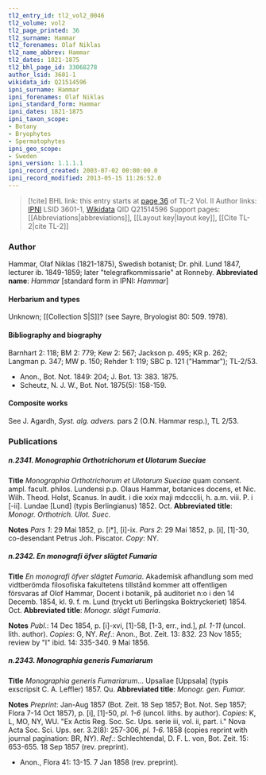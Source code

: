 ```yaml
---
tl2_entry_id: tl2_vol2_0046
tl2_volume: vol2
tl2_page_printed: 36
tl2_surname: Hammar
tl2_forenames: Olaf Niklas
tl2_name_abbrev: Hammar
tl2_dates: 1821-1875
tl2_bhl_page_id: 33068278
author_lsid: 3601-1
wikidata_id: Q21514596
ipni_surname: Hammar
ipni_forenames: Olaf Niklas
ipni_standard_form: Hammar
ipni_dates: 1821-1875
ipni_taxon_scope: 
- Botany
- Bryophytes
- Spermatophytes
ipni_geo_scope: 
- Sweden
ipni_version: 1.1.1.1
ipni_record_created: 2003-07-02 00:00:00.0
ipni_record_modified: 2013-05-15 11:26:52.0
---
```


> [!cite] BHL link: this entry starts at [page 36](https://www.biodiversitylibrary.org/page/33068278) of TL-2 Vol. II
> Author links: [IPNI](https://www.ipni.org/a/3601-1) LSID 3601-1, [Wikidata](https://www.wikidata.org/wiki/Q21514596) QID Q21514596
> Support pages: [[Abbreviations|abbreviations]], [[Layout key|layout key]], [[Cite TL-2|cite TL-2]]

### Author

Hammar, Olaf Niklas (1821-1875), Swedish botanist; Dr. phil. Lund 1847, lecturer ib. 1849-1859; later "telegrafkommissarie" at Ronneby. 
**Abbreviated name**: *Hammar* \[standard form in IPNI: *Hammar*\]

#### Herbarium and types

Unknown; [[Collection S|S]]? (see Sayre, Bryologist 80: 509. 1978).

#### Bibliography and biography

Barnhart 2: 118; BM 2: 779; Kew 2: 567; Jackson p. 495; KR p. 262; Langman p. 347; MW p. 150; Rehder 1: 119; SBC p. 121 ("Hammar"); TL-2/53.
- Anon., Bot. Not. 1849: 204; J. Bot. 13: 383. 1875.
- Scheutz, N. J. W., Bot. Not. 1875(5): 158-159.

#### Composite works

See J. Agardh, *Syst. alg. advers.* pars 2 (O.N. Hammar resp.), TL 2/53.

### Publications

##### n.2341. Monographia Orthotrichorum et Ulotarum Sueciae

**Title**
*Monographia Orthotrichorum et Ulotarum Sueciae* quam consent. ampl. facult. philos. Lundensi p.p. Olaus Hammar, botanices docens, et Nic. Wilh. Theod. Holst, Scanus. In audit. i die xxix maji mdccclii, h. a.m. viii. P. i \[-ii\]. Lundae \[Lund\] (typis Berlingianus) 1852. Oct.
**Abbreviated title**: *Monogr. Orthotrich. Ulot. Suec.*

**Notes**
*Pars 1*: 29 Mai 1852, p. \[i\*\], \[i\]-ix.
*Pars 2*: 29 Mai 1852, p. \[i\], \[1\]-30, co-desendant Petrus Joh. Piscator.
*Copy*: NY.

##### n.2342. En monografi öfver slägtet Fumaria

**Title**
*En monografi öfver slägtet Fumaria*. Akademisk afhandlung som med vidtberömda filosofiska fakultetens tillstånd kommer att offentligen försvaras af Olof Hammar, Docent i botanik, på auditoriet n:o i den 14 Decemb. 1854, kl. 9. f. m. Lund (tryckt uti Berlingska Boktryckeriet) 1854. Oct.
**Abbreviated title**: *Monogr. slägt Fumaria*.

**Notes**
*Publ*.: 14 Dec 1854, p. \[i\]-xvi, \[1\]-58, \[1-3, err., ind.\], *pl. 1-11* (uncol. lith. author). *Copies*: G, NY.
*Ref*.: Anon., Bot. Zeit. 13: 832. 23 Nov 1855; review by "I" ibid. 14: 335-340. 9 Mai 1856.

##### n.2343. Monographia generis Fumariarum

**Title**
*Monographia generis Fumariarum*... Upsaliae \[Uppsala\] (typis exscripsit C. A. Leffler) 1857. Qu.
**Abbreviated title**: *Monogr. gen. Fumar.*

**Notes**
*Preprint*: Jan-Aug 1857 (Bot. Zeit. 18 Sep 1857; Bot. Not. Sep 1857; Flora 7-14 Oct 1857), p. \[i\], \[1\]-50, *pl. 1-6* (uncol. liths. by author). *Copies*: K, L, MO, NY, WU. "Ex Actis Reg. Soc. Sc. Ups. serie iii, vol. ii, part. i." Nova Acta Soc. Sci. Ups. ser. 3.2(8): 257-306, *pl. 1-6.* 1858 (copies reprint with journal pagination: BR, NY).
*Ref*.: Schlechtendal, D. F. L. von, Bot. Zeit. 15: 653-655. 18 Sep 1857 (rev. preprint).
- Anon., Flora 41: 13-15. 7 Jan 1858 (rev. preprint).

